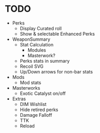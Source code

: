 # TODO

* Perks
  * Display Curated roll
  * Show & selectable Enhanced Perks
* WeaponSummary
  * Stat Calculation
    * Modules
    * Masterwork?
  * Perks stats in summary
  * Recoil SVG
  * Up/Down arrows for non-bar stats
* Mods
  * Mod stats
* Masterworks
  * Exotic Catalyst on/off
* Extras
  * DIM Wishlist
  * Hide retired perks
  * Damage Falloff
  * TTK
  * Reload
